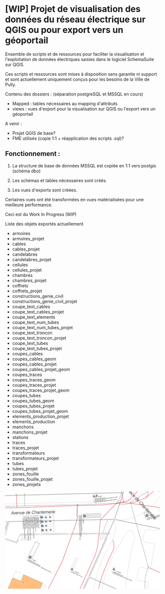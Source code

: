 # [WIP] Projet de visualisation des données du réseau électrique sur QGIS ou pour export vers un géoportail

Ensemble de scripts et de ressources pour faciliter la visualisation et l'exploitation de données électriques saisies dans le logiciel SchemaSuite sur QGIS.

Ces scripts et ressources sont mises à disposition sans garantie ni support et sont actuellement uniquement conçus pour les besoins de la Ville de Pully.

Contenu des dossiers : (séparation postgreSQL et MSSQL en cours)

 - Mapped : tables nécessaires au mapping d'attributs
 - views : vues d'export pour la visualisation sur QGIS ou l'export vers un géoportail

 A venir :
 - Projet QGIS de base?
 - FME utilisés (copie 1:1 + réapplication des scripts .sql)?

## Fonctionnement :

1. La structure de base de données MSSQL est copiée en 1:1 vers postgis (schéma dbo)

2. Les schémas et tables nécessaires sont créés.

3. Les vues d'exports sont créées.

Certaines vues ont été transformées en vues matérialisées pour une meilleure performance.

Ceci est du Work In Progress (WIP) 

Liste des objets exportés actuellement

 - armoires
 - armoires_projet
 - cables
 - cables_projet
 - candelabres
 - candelabres_projet
 - cellules
 - cellules_projet
 - chambres
 - chambres_projet
 - coffrets
 - coffrets_projet
 - constructions_genie_civil
 - constructions_genie_civil_projet
 - coupe_text_cables
 - coupe_text_cables_projet
 - coupe_text_elements
 - coupe_text_num_tubes
 - coupe_text_num_tubes_projet
 - coupe_text_troncon
 - coupe_text_troncon_projet
 - coupe_text_tubes
 - coupe_text_tubes_projet
 - coupes_cables
 - coupes_cables_geom
 - coupes_cables_projet
 - coupes_cables_projet_geom
 - coupes_traces
 - coupes_traces_geom
 - coupes_traces_projet
 - coupes_traces_projet_geom
 - coupes_tubes
 - coupes_tubes_geom
 - coupes_tubes_projet
 - coupes_tubes_projet_geom
 - elements_production_projet
 - elements_production
 - manchons
 - manchons_projet
 - stations
 - traces
 - traces_projet
 - transformateurs
 - transformateurs_projet
 - tubes
 - tubes_projet
 - zones_fouille
 - zones_fouille_projet
 - zones_projets

![Exemple de rendu : cadastre électrique](images/qgis/Cadastre_electrique.png?raw=true "Exemple de rendu : cadastre électrique")
